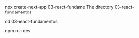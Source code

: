 npx create-next-app 03-react-fundame
The directory 03-react-fundamentos

cd 03-react-fundamentos

npm run dev

